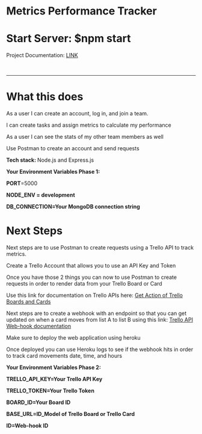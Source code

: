 # Metrics Performance Tracker


<h1>Start Server: $npm start</h1>
<p></p>
<p>Project Documentation: <a href="https://docs.google.com/document/d/1MFo7BxPREnEaGTacnuZ0csPthNkpZpVIiZb6sHtwu2E/edit?tab=t.0">LINK</a></p>
<br/>
<hr/>
<h1>What this does</h1>
<p>As a user I can create an account, log in, and join a team.</p>
<p>I can create tasks and assign metrics to calculate my performance</p>
<p>As a user I can see the stats of my other team members as well</p>
<p></p>
<p>Use Postman to create an account and send requests</p>
<p></p>
<p><strong>Tech stack: </strong> Node.js and Express.js</p>
<p></p>
<p></p>
<p><strong>Your Environment Variables Phase 1:</strong></p>
<p> <strong>PORT</strong>=5000</p>
<p>
  <strong>
  NODE_ENV = development
</p>
    </strong>
<p>
   <strong>
  DB_CONNECTION=Your MongoDB connection string
    </strong>
</p>
<p></p>
<h1>Next Steps</h1>
<p>Next steps are to use Postman to create requests using a Trello API to track metrics.</p>
<p>Create a Trello Account that allows you to use an API Key and Token</p>
<p>Once you have those 2 things you can now to use Postman to create requests in order to render data from your Trello Board or Card</p>
<p>Use this link for documentation on Trello APIs here: <a href="https://developer.atlassian.com/cloud/trello/rest/api-group-actions/#api-group-actions">Get Action of Trello Boards and Cards</a></p>
<p>Next steps are to create a webhook with an endpoint so that you can get updated on when a card moves from list A to list B using this link: <a href="https://developer.atlassian.com/cloud/trello/rest/api-group-webhooks/#api-group-webhooks">Trello API Web-hook documentation</a></p>
<p>Make sure to deploy the web application using heroku</p>
<p>Once deployed you can use Heroku logs to see if the webhook hits in order to track card movements date, time, and hours</p>
<p><strong>Your Environment Variables Phase 2:</strong></p>
<p>
   <strong>
  TRELLO_API_KEY=Your Trello API Key
    </strong>
</p>
<p>
   <strong>
 TRELLO_TOKEN=Your Trello Token
    </strong>
</p>
<p>
   <strong>
  BOARD_ID=Your Board ID
    </strong>
</p>
<p>
   <strong>
  BASE_URL=ID_Model of Trello Board or Trello Card
    </strong>
</p>
<p>
   <strong>
 ID=Web-hook ID
    </strong>
</p>



